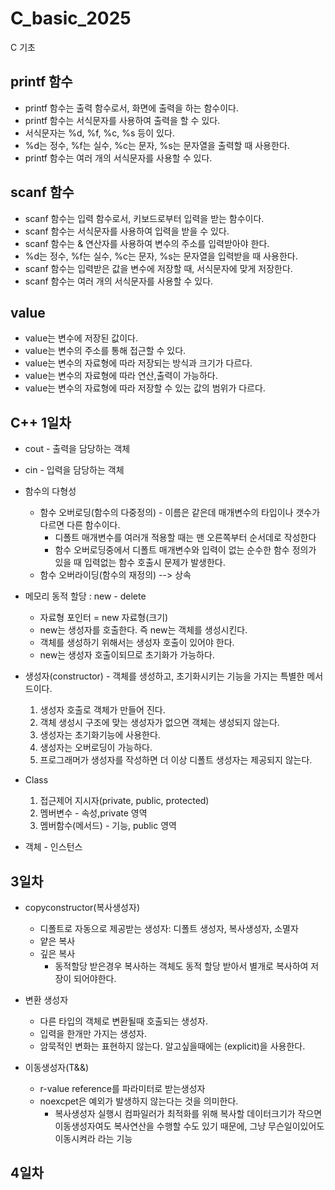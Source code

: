 # C_basic_2025
C 기초

## printf 함수
- printf 함수는 출력 함수로서, 화면에 출력을 하는 함수이다.
- printf 함수는 서식문자를 사용하여 출력을 할 수 있다.
- 서식문자는 %d, %f, %c, %s 등이 있다.
- %d는 정수, %f는 실수, %c는 문자, %s는 문자열을 출력할 때 사용한다.
- printf 함수는 여러 개의 서식문자를 사용할 수 있다.

## scanf 함수
- scanf 함수는 입력 함수로서, 키보드로부터 입력을 받는 함수이다.
- scanf 함수는 서식문자를 사용하여 입력을 받을 수 있다.
- scanf 함수는 & 연산자를 사용하여 변수의 주소를 입력받아야 한다.
- %d는 정수, %f는 실수, %c는 문자, %s는 문자열을 입력받을 때 사용한다.
- scanf 함수는 입력받은 값을 변수에 저장할 때, 서식문자에 맞게 저장한다.
- scanf 함수는 여러 개의 서식문자를 사용할 수 있다.

## value
- value는 변수에 저장된 값이다.
- value는 변수의 주소를 통해 접근할 수 있다.
- value는 변수의 자료형에 따라 저장되는 방식과 크기가 다르다.
- value는 변수의 자료형에 따라 연산,출력이 가능하다.
- value는 변수의 자료형에 따라 저장할 수 있는 값의 범위가 다르다.

## C++ 1일차

- cout - 출력을 담당하는 객체

- cin - 입력을 담당하는 객체

- 함수의 다형성
    - 함수 오버로딩(함수의 다중정의) - 이름은 같은데 매개변수의 타입이나 갯수가 다르면 다른 함수이다.
        - 디폴트 매개변수를 여러개 적용할 때는 맨 오른쪽부터 순서데로 작성한다
        - 함수 오버로딩중에서 디폴트 매개변수와 입력이 없는 순수한 함수 정의가 있을 때 입력없는 함수 호출시 문제가 발생한다.
    - 함수 오버라이딩(함수의 재정의) --> 상속

- 메모리 동적 할당 : new - delete
    - 자료형 포인터 = new 자료형(크기)
    - new는 생성자를 호출한다. 즉 new는 객체를 생성시킨다.
    - 객체를 생성하기 위해서는 생성자 호출이 있어야 한다.
    - new는 생성자 호출이되므로 초기화가 가능하다.
    
- 생성자(constructor) - 객체를 생성하고, 초기화시키는 기능을 가지는 특별한 메서드이다.
    1. 생성자 호출로 객체가 만들어 진다.
	2. 객체 생성시 구조에 맞는 생성자가 없으면 객체는 생성되지 않는다.
    3. 생성자는 초기화기능에 사용한다.
    4. 생성자는 오버로딩이 가능하다.
    5. 프로그래머가 생성자를 작성하면 더 이상 디폴트 생성자는 제공되지 않는다.

- Class
    1. 접근제어 지시자(private, public, protected)
    2. 멤버변수 - 속성,private 영역
    3. 멤버함수(메서드) - 기능, public 영역

- 객체 - 인스턴스

## 3일차
- copyconstructor(복사생성자)
    - 디폴트로 자동으로 제공받는 생성자: 디폴트 생성자,  복사생성자, 소멸자
    - 얕은 복사
    - 깊은 복사
        - 동적할당 받은경우 복사하는 객체도 동적 할당 받아서 별개로 복사하여 저장이 되어야한다. 

- 변환 생성자
    - 다른 타입의 객체로 변환될때 호출되는 생성자. 
    - 입력을 한개만 가지는 생성자.
    - 암묵적인 변화는 표현하지 않는다. 알고싶을때에는 (explicit)을 사용한다.

- 이동생성자(T&&)
    - r-value reference를 파라미터로 받는생성자
    - noexcpet은 예외가 발생하지 않는다는 것을 의미한다.
        - 복사생성자 실행시 컴파일러가 최적화를 위해 복사할 데이터크기가 작으면 이동생성자여도 복사연산을 수행할 수도 있기 때문에, 그냥 무슨일이있어도 이동시켜라 라는 기능

## 4일차